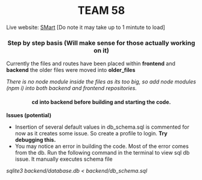 <h1 align="center">TEAM 58</h1>

Live website: [SMart](https://smart-k1xu.onrender.com/) [Do note it may take up to 1 mintute to load]


<h3 align="center">Step by step basis (Will make sense for those actually working on it)</h3>

Currently the files and routes have been placed within **frontend** and **backend** the older files were moved into **older_files**

*There is no node module inside the files as its too big, so add node modules (npm i) into both backend and frontend repositories.*

<h4 align="center">cd into backend before building and starting the code. </h4>


**Issues (potential)**
- Insertion of several default values in db_schema.sql is commented for now as it creates some issue. So create a profile to login. **Try debugging this.**
- You may notice an error in building the code. Most of the error comes from the db. Run the following command in the terminal to view sql db issue. It manually executes schema file 

*sqlite3 backend/database.db < backend/db_schema.sql*
